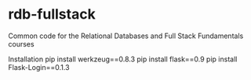 rdb-fullstack
=============

Common code for the Relational Databases and Full Stack Fundamentals courses

     
Installation
pip install werkzeug==0.8.3
pip install flask==0.9
pip install Flask-Login==0.1.3
